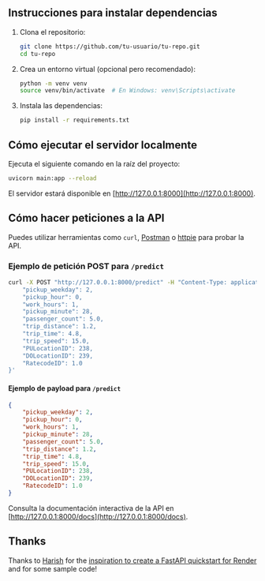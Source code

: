 ## Instrucciones para instalar dependencias

1. Clona el repositorio:
    ```bash
    git clone https://github.com/tu-usuario/tu-repo.git
    cd tu-repo
    ```
2. Crea un entorno virtual (opcional pero recomendado):
    ```bash
    python -m venv venv
    source venv/bin/activate  # En Windows: venv\Scripts\activate
    ```
3. Instala las dependencias:
    ```bash
    pip install -r requirements.txt
    ```

## Cómo ejecutar el servidor localmente

Ejecuta el siguiente comando en la raíz del proyecto:

```bash
uvicorn main:app --reload
```

El servidor estará disponible en [http://127.0.0.1:8000](http://127.0.0.1:8000).

## Cómo hacer peticiones a la API

Puedes utilizar herramientas como `curl`, [Postman](https://www.postman.com/) o [httpie](https://httpie.io/) para probar la API. 
### Ejemplo de petición POST para `/predict`

```bash
curl -X POST "http://127.0.0.1:8000/predict" -H "Content-Type: application/json" -d '{
    "pickup_weekday": 2,
    "pickup_hour": 0,
    "work_hours": 1,
    "pickup_minute": 28,
    "passenger_count": 5.0,
    "trip_distance": 1.2,
    "trip_time": 4.8,
    "trip_speed": 15.0,
    "PULocationID": 238,
    "DOLocationID": 239,
    "RatecodeID": 1.0
}'
```

#### Ejemplo de payload para `/predict`

```json
{
    "pickup_weekday": 2,
    "pickup_hour": 0,
    "work_hours": 1,
    "pickup_minute": 28,
    "passenger_count": 5.0,
    "trip_distance": 1.2,
    "trip_time": 4.8,
    "trip_speed": 15.0,
    "PULocationID": 238,
    "DOLocationID": 239,
    "RatecodeID": 1.0
}

```

Consulta la documentación interactiva de la API en [http://127.0.0.1:8000/docs](http://127.0.0.1:8000/docs).

## Thanks

Thanks to [Harish](https://harishgarg.com) for the [inspiration to create a FastAPI quickstart for Render](https://twitter.com/harishkgarg/status/1435084018677010434) and for some sample code!